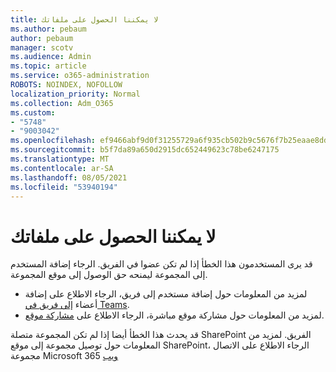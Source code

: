 ```yaml
---
title: لا يمكننا الحصول على ملفاتك
ms.author: pebaum
author: pebaum
manager: scotv
ms.audience: Admin
ms.topic: article
ms.service: o365-administration
ROBOTS: NOINDEX, NOFOLLOW
localization_priority: Normal
ms.collection: Adm_O365
ms.custom:
- "5748"
- "9003042"
ms.openlocfilehash: ef9466abf9d0f31255729a6f935cb502b9c5676f7b25eaae8dd299e0788ecd81
ms.sourcegitcommit: b5f7da89a650d2915dc652449623c78be6247175
ms.translationtype: MT
ms.contentlocale: ar-SA
ms.lasthandoff: 08/05/2021
ms.locfileid: "53940194"
---
```

# <a name="we-cant-get-your-files"></a>لا يمكننا الحصول على ملفاتك

قد يرى المستخدمون هذا الخطأ إذا لم تكن عضوا في الفريق. الرجاء إضافة المستخدم إلى المجموعة ليمنحه حق الوصول إلى موقع المجموعة.

- لمزيد من المعلومات حول إضافة مستخدم إلى فريق، الرجاء الاطلاع على إضافة أعضاء [إلى فريق في Teams](https://support.office.com/article/add-people-to-a-team-aff2249d-b456-4bc3-81e7-52327b6b38e9).
- لمزيد من المعلومات حول مشاركة موقع مباشرة، الرجاء الاطلاع على [مشاركة موقع](https://support.office.com/article/Share-a-site-958771A8-D041-4EB8-B51C-AFEA2EAE3658).

قد يحدث هذا الخطأ أيضا إذا لم تكن المجموعة متصلة SharePoint الفريق. لمزيد من المعلومات حول توصيل مجموعة إلى موقع SharePoint، الرجاء الاطلاع على الاتصال مجموعة Microsoft 365 [ويب](https://docs.microsoft.com/sharepoint/dev/transform/modernize-connect-to-office365-group)